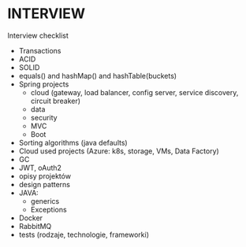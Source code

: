 # INTERVIEW

Interview checklist

* Transactions
* ACID
* SOLID
* equals\(\) and hashMap\(\) and hashTable\(buckets\)
* Spring projects
  * cloud \(gateway, load balancer, config server, service discovery, circuit breaker\)
  * data
  * security
  * MVC
  * Boot
* Sorting algorithms \(java defaults\)
* Cloud used projects \(Azure: k8s, storage, VMs, Data Factory\)
* GC
* JWT, oAuth2
* opisy projektów
* design patterns
* JAVA:
  * generics
  * Exceptions
* Docker
* RabbitMQ
* tests \(rodzaje, technologie, frameworki\)


